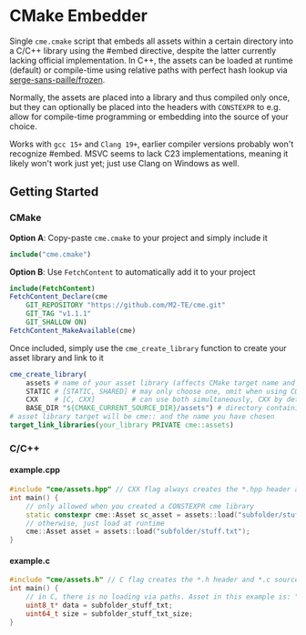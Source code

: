 # CMake Embedder
Single `cme.cmake` script that embeds all assets within a certain directory into a C/C++ library using the #embed directive, despite the latter currently lacking official implementation.
In C++, the assets can be loaded at runtime (default) or compile-time using relative paths with perfect hash lookup via [serge-sans-paille/frozen](https://github.com/serge-sans-paille/frozen).

Normally, the assets are placed into a library and thus compiled only once, but they can optionally be placed into the headers with `CONSTEXPR` to e.g. allow for compile-time programming or embedding into the source of your choice.

Works with `gcc 15+` and `Clang 19+`, earlier compiler versions probably won't recognize #embed. MSVC seems to lack C23 implementations, meaning it likely won't work just yet; just use Clang on Windows as well.

## Getting Started

### CMake
**Option A**: Copy-paste `cme.cmake` to your project and simply include it
```cmake
include("cme.cmake")
```
**Option B**: Use `FetchContent` to automatically add it to your project
```cmake
include(FetchContent)
FetchContent_Declare(cme
    GIT_REPOSITORY "https://github.com/M2-TE/cme.git"
    GIT_TAG "v1.1.1"
    GIT_SHALLOW ON)
FetchContent_MakeAvailable(cme)
```
Once included, simply use the `cme_create_library` function to create your asset library and link to it
```cmake
cme_create_library(
    assets # name of your asset library (affects CMake target name and C++ namespace)
    STATIC # [STATIC, SHARED] # may only choose one, omit when using CONSTEXPR
    CXX    # [C, CXX]         # can use both simultaneously, CXX by default if omitted
    BASE_DIR "${CMAKE_CURRENT_SOURCE_DIR}/assets") # directory containing all your assets
# asset library target will be cme:: and the name you have chosen
target_link_libraries(your_library PRIVATE cme::assets)
```

### C/C++
#### example.cpp
```cpp
#include "cme/assets.hpp" // CXX flag always creates the *.hpp header and *.cpp source files
int main() {
    // only allowed when you created a CONSTEXPR cme library
    static constexpr cme::Asset sc_asset = assets::load("subfolder/stuff.txt");
    // otherwise, just load at runtime
    cme::Asset asset = assets::load("subfolder/stuff.txt");
}
```
#### example.c
```cpp
#include "cme/assets.h" // C flag creates the *.h header and *.c source files
int main() {
    // in C, there is no loading via paths. Asset in this example is: "subfolder/stuff.txt"
    uint8_t* data = subfolder_stuff_txt;
    uint64_t size = subfolder_stuff_txt_size;
}
```
